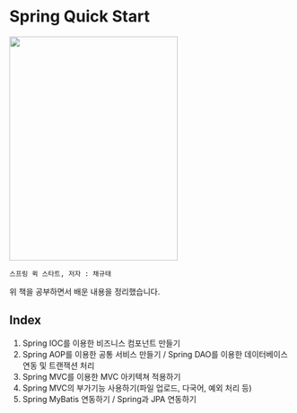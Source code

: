 # Spring Quick Start
<img src="https://user-images.githubusercontent.com/78137352/147874693-36f89bc9-5899-4d4c-8c1f-627730fd0b2b.png" width="300" height="400"/>

`스프링 퀵 스타트, 저자 : 채규태`

위 책을 공부하면서 배운 내용을 정리했습니다.

## Index
1. Spring IOC를 이용한 비즈니스 컴포넌트 만들기   
2. Spring AOP를 이용한 공통 서비스 만들기 / Spring DAO를 이용한 데이터베이스 연동 및 트랜잭션 처리   
3. Spring MVC를 이용한 MVC 아키텍쳐 적용하기   
4. Spring MVC의 부가기능 사용하기(파일 업로드, 다국어, 예외 처리 등)   
5. Spring MyBatis 연동하기 / Spring과 JPA 연동하기   
